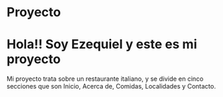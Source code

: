 # Proyecto
<h1>Hola!! Soy Ezequiel y este es mi proyecto</h1>

<p>Mi proyecto trata sobre un restaurante italiano, y se divide en cinco secciones que son Inicio, Acerca de, Comidas, Localidades y Contacto.</p>

